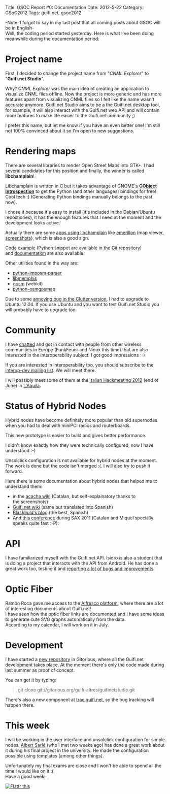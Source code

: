 Title: GSOC Report #0: Documentation
Date: 2012-5-22
Category: GSoC2012
Tags: guifi.net, gsoc2012

-Note: I forgot to say in my last post that all coming posts about GSOC will be in English-  
Well, the coding period started yesterday. Here is what I've been doing meanwhile during the documentation period:

# Project name

First, I decided to change the project name from "*CNML Explorer*" to "**Guifi.net Studio**".

Why? *CNML Explorer* was the main idea of creating an application to visualize CNML files offline. Now the project is more generic and has
more features apart from visualizing CNML files so I felt like the name wasn't accurate anymore. Guifi.net Studio aims to be a the Guifi.net
desktop tool, for example, it will also interact with the Guifi.net web API and will contain more features to make life easier to the
Guifi.net community ;)

I prefer this name, but let me know if you have an even better one! I'm still not 100% convinced about it so I'm open to new suggestions.

# Rendering maps

There are several libraries to render Open Street Maps into GTK+. I had several candidates for this position and finally, the winner is
called **libchamplain**!

Libchamplain is written in C but it takes advantage of GNOME's **[GObject Introspection](https://live.gnome.org/GObjectIntrospection)** to
get the Python (and other languages) bindings for free! Cool tech :) (Generating Python bindings manually belongs to the past now).

I chose it because it's easy to install (it's included in the Debian/Ubuntu repostiories), it has the enough features that I need at the
moment and the development looks active.

Actually there are some [apps using libchamplain](https://live.gnome.org/libchamplain/applications) like
[emerillon](http://projects.gnome.org/emerillon/index.html) (map viewer,
[screenshots](http://projects.gnome.org/emerillon/screenshots.html)), which is also a good sign.

[Code example](http://projects.gnome.org/libchamplain/reference.html) (Python snippet are available [in the Git
repository](http://git.gnome.org/browse/libchamplain/tree/demos/launcher-gtk.py))
and [documentation](http://developer.gnome.org/libchamplain/) are also available.

Other utilities found in the way are:

-   [python-imposm-parser](http://dev.omniscale.net/imposm.parser/)
-   [libmemphis](http://trac.openstreetmap.ch/trac/memphis/wiki/LibMemphis)
-   [gosm](http://gosm.sourceforge.net/req.html) (webkit)
-   [python-osmgpsmap](http://nzjrs.github.com/osm-gps-map/docs/reference/html/OsmGpsMap.html)

Due to some [annoying bug in the Clutter version](https://bugs.launchpad.net/ubuntu/+source/cheese/+bug/890503), I had to upgrade to Ubuntu
12.04. If you use Ubuntu and you want to test Guifi.net Studio you will probably have to upgrade too.

# Community

I have [chatted](https://lists.funkfeuer.at/pipermail/interop-dev/2012-May/000096.html) and got in contact with people from other wireless
communities in Europe (FunkFeuer and Ninux this time) that are also interested in the interoperability subject. I got good impressions :-)

If you are interested in interoperability too, you should subscribe to the [interop-dev mailing
list](https://lists.funkfeuer.at/mailman/listinfo/interop-dev). We will meet there.

I will possibly meet some of them at the [Italian Hackmeeting 2012](http://it.hackmeeting.org/) (end of June) in
[L'Aquila](https://es.wikipedia.org/wiki/L'Aquila).

# Status of Hybrid Nodes

Hybrid nodes have become definitely more popular than old supernodes when you had to deal with miniPCI radios and routerboards.

This new prototype is easier to build and gives better performance. 

I didn't know exactly how they were technically configured, now I have understood :-)

Unsolclick configuration is not available for hybrid nodes at the moment. The work is done but the code isn't merged :(. I will also try to
push it forward.

Here there is some documentation about hybrid nodes that helped me to understand them:

-   in the [acacha wiki](http://acacha.org/mediawiki/index.php/Model_h%C3%ADbrid_guifi.net) (Catalan, but self-explainatory thanks to
    the screenshots)
-   [Guifi.net wiki](http://es.wiki.guifi.net/wiki/Modelo_h%C3%ADbrido_guifi.net) (same but translated into Spanish)
-   [Blackhold's blog](http://blackhold.nusepas.com/2011/04/nodos-hibridos-guifi-net/) (the best, Spanish)
-   And [this conference](http://blip.tv/guifimedia/9a-conferencia-sax-2011-wireless-battle-of-the-mesh-v4-5024864) during SAX 2011 (Catalan
    and Miquel specially speaks quite fast :-P):

# API

I have familiarized myself with the Guifi.net API. Isidro is also a student that is doing a project that interacts with the API from
Android. He has done a great work too, testing it and [reporting a lot of bugs and
improvements](http://trac.guifi.net/query?status=!closed&component=Web+guifi.net+%3A+API).

# Optic Fiber

Ramón Roca gave me access to the [Alfresco platform](http://workspaces.guifi.net), where there are a lot of interesting documents about
Guifi.net!  
I have seen how the optic fiber links are documented and I have some ideas to generate cute SVG graphs automatically from the data.  
According to my calendar, I will work on it in July.

# Development

I have started a [new repository](https://gitorious.org/guifi-altres/guifinetstudio) in Gitorious, where all the Guifi.net development takes
place. At the moment there's only the code made during last summer as proof of concept.

You can get it by typing:

> git clone git://gitorious.org/guifi-altres/guifinetstudio.git

There's also a new component at [trac.guifi.net](http://trac.guifi.net%20), so the bug tracking will happen there.

# This week

I will be working in the user interface and unsolclick configuration for simple nodes. [Albert Sarlé](https://gitorious.org/~albertsarle)
(who I met two weeks ago) has done a great work about it during his final project in the university. He made the configuration possible
using templates (among other things).

Unfortunately my final exams are close and I won't be able to spend all the time I would like on it :(  
Have a good week!

[![Flattr
this](http://api.flattr.com/button/flattr-badge-large.png "Flattr this")](http://flattr.com/thing/690146/Guifi-net-Studio-GSOC-Report-0-Documentation)
